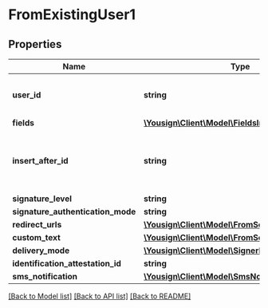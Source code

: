 # FromExistingUser1

## Properties
Name | Type | Description | Notes
------------ | ------------- | ------------- | -------------
**user_id** | **string** | Create signer from an existing user | 
**fields** | [**\Yousign\Client\Model\FieldsInput[]**](FieldsInput.md) |  | [optional] 
**insert_after_id** | **string** | Insert just after the position of the specified signer id | [optional] 
**signature_level** | **string** |  | 
**signature_authentication_mode** | **string** |  | [optional] 
**redirect_urls** | [**\Yousign\Client\Model\FromScratch1RedirectUrls**](FromScratch1RedirectUrls.md) |  | [optional] 
**custom_text** | [**\Yousign\Client\Model\FromScratch1CustomText**](FromScratch1CustomText.md) |  | [optional] 
**delivery_mode** | [**\Yousign\Client\Model\SignerDeliveryMode**](SignerDeliveryMode.md) |  | [optional] 
**identification_attestation_id** | **string** |  | [optional] 
**sms_notification** | [**\Yousign\Client\Model\SmsNotification**](SmsNotification.md) |  | [optional] 

[[Back to Model list]](../../README.md#documentation-for-models) [[Back to API list]](../../README.md#documentation-for-api-endpoints) [[Back to README]](../../README.md)

